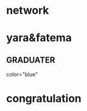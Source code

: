 # network
<h1> yara&fatema </h1>
<h2>GRADUATER </h2>
<font>color="blue" </font>
<h1> congratulation </h2>
